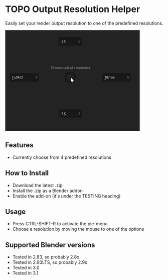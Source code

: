 # TOPO Output Resolution Helper

Easily set your render output resolution to one of the predefined resolutions.

![Pie menu preview](images/ChooseOutputResolution_piemenu.png)

## Features

* Currently choose from 4 predefined resolutions


## How to Install

* Download the latest .zip
* Install the .zip as a Blender addon
* Enable the add-on (it's under the TESTING heading)

## Usage

* Press CTRL-SHIFT-R to activate the pie-menu
* Choose a resolution by moving the mouse to one of the options

## Supported Blender versions

* Tested in 2.83, so probably 2.8x
* Tested in 2.93LTS, so probably 2.9x
* Tested in 3.0
* Tested in 3.1

